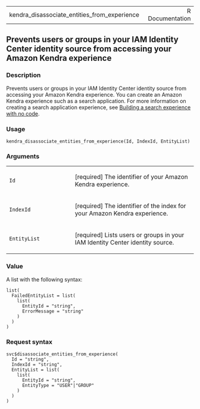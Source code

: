 <table style="width: 100%;">
<tbody>
<tr class="odd">
<td>kendra_disassociate_entities_from_experience</td>
<td style="text-align: right;">R Documentation</td>
</tr>
</tbody>
</table>

## Prevents users or groups in your IAM Identity Center identity source from accessing your Amazon Kendra experience

### Description

Prevents users or groups in your IAM Identity Center identity source
from accessing your Amazon Kendra experience. You can create an Amazon
Kendra experience such as a search application. For more information on
creating a search application experience, see [Building a search
experience with no
code](https://docs.aws.amazon.com/kendra/latest/dg/deploying-search-experience-no-code.html).

### Usage

    kendra_disassociate_entities_from_experience(Id, IndexId, EntityList)

### Arguments

<table>
<colgroup>
<col style="width: 35%" />
<col style="width: 65%" />
</colgroup>
<tbody>
<tr class="odd">
<td><code
id="kendra_disassociate_entities_from_experience_:_Id">Id</code></td>
<td><p>[required] The identifier of your Amazon Kendra
experience.</p></td>
</tr>
<tr class="even">
<td><code
id="kendra_disassociate_entities_from_experience_:_IndexId">IndexId</code></td>
<td><p>[required] The identifier of the index for your Amazon Kendra
experience.</p></td>
</tr>
<tr class="odd">
<td><code
id="kendra_disassociate_entities_from_experience_:_EntityList">EntityList</code></td>
<td><p>[required] Lists users or groups in your IAM Identity Center
identity source.</p></td>
</tr>
</tbody>
</table>

### Value

A list with the following syntax:

    list(
      FailedEntityList = list(
        list(
          EntityId = "string",
          ErrorMessage = "string"
        )
      )
    )

### Request syntax

    svc$disassociate_entities_from_experience(
      Id = "string",
      IndexId = "string",
      EntityList = list(
        list(
          EntityId = "string",
          EntityType = "USER"|"GROUP"
        )
      )
    )
